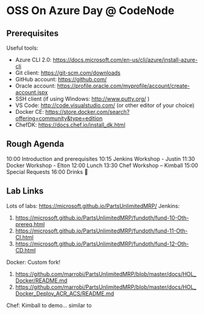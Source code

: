 # OSS On Azure Day @ CodeNode

## Prerequisites
Useful tools:
- Azure CLI 2.0: https://docs.microsoft.com/en-us/cli/azure/install-azure-cli 
- Git client:  https://git-scm.com/downloads 
- GitHub account: https://github.com/ 
- Oracle account: https://profile.oracle.com/myprofile/account/create-account.jspx
- SSH client (if using Windows: http://www.putty.org/ ) 
- VS Code: http://code.visualstudio.com/ (or other editor of your choice) 
- Docker CE: https://store.docker.com/search?offering=community&type=edition 
- ChefDK: https://docs.chef.io/install_dk.html 

## Rough Agenda
10:00 Introduction and prerequisites
10:15 Jenkins Workshop - Justin
11:30 Docker Workshop - Elton
12:00 Lunch
13:30 Chef Workshop – Kimball
15:00 Special Requests
16:00 Drinks 

## Lab Links
Lots of labs: https://microsoft.github.io/PartsUnlimitedMRP/
Jenkins:
1. https://microsoft.github.io/PartsUnlimitedMRP/fundoth/fund-10-Oth-prereq.html
2. https://microsoft.github.io/PartsUnlimitedMRP/fundoth/fund-11-Oth-CI.html
3. https://microsoft.github.io/PartsUnlimitedMRP/fundoth/fund-12-Oth-CD.html

Docker:
Custom fork!
1. https://github.com/marrobi/PartsUnlimitedMRP/blob/master/docs/HOL_Docker/README.md
2. https://github.com/marrobi/PartsUnlimitedMRP/blob/master/docs/HOL_Docker_Deploy_ACR_ACS/README.md

Chef:
Kimball to demo... similar to 

